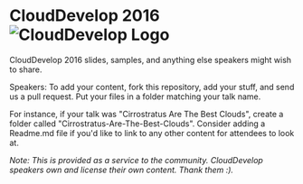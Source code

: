 CloudDevelop 2016   ![CloudDevelop Logo](http://clouddevelop.org/images/CD_logo_400x400.png)
=================

CloudDevelop 2016 slides, samples, and anything else speakers might wish to share.

Speakers: To add your content, fork this repository, add your stuff, and send us a pull request. Put your files in a folder matching your talk name.

For instance, if your talk was "Cirrostratus Are The Best Clouds", create a folder called "Cirrostratus-Are-The-Best-Clouds". Consider adding a Readme.md file if you'd like to link to any other content for attendees to look at.

_Note: This is provided as a service to the community. CloudDevelop speakers own and license their own content. Thank them :)._
